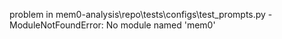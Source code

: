 problem in mem0-analysis\repo\tests\configs\test_prompts.py - ModuleNotFoundError: No module named 'mem0'
